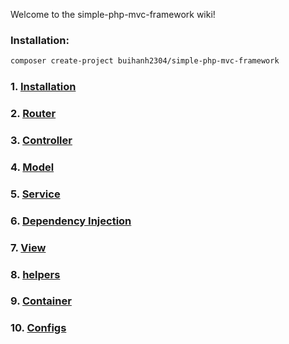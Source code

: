 Welcome to the simple-php-mvc-framework wiki!

### Installation:

```bash
composer create-project buihanh2304/simple-php-mvc-framework
```

### 1. [Installation](./01.installation.md)

### 2. [Router](./02.router.md)

### 3. [Controller](./03.controller.md)

### 4. [Model](./04.model.md)

### 5. [Service](./05.service.md)

### 6. [Dependency Injection](./06.di.md)

### 7. [View](./07.view.md)

### 8. [helpers](./08.helpers.md)

### 9. [Container](./09.container.md)

### 10. [Configs](./10.configs.md)
